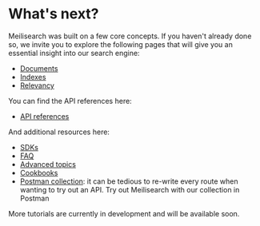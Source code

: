 # What's next?

Meilisearch was built on a few core concepts. If you haven't already done so, we invite you to explore the following pages that will give you an essential insight into our search engine:

- [Documents](/learn/core_concepts/documents.md)
- [Indexes](/learn/core_concepts/indexes.md)
- [Relevancy](/learn/core_concepts/relevancy.md)

You can find the API references here:

- [API references](/reference/api/README.md)

And additional resources here:

- [SDKs](/learn/what_is_meilisearch/sdks.md)
- [FAQ](/resources/faq.md)
- [Advanced topics](/learn/advanced)
- [Cookbooks](/learn/cookbooks)
- [Postman collection](/learn/cookbooks/postman_collection.md): it can be tedious to re-write every route when wanting to try out an API. Try out Meilisearch with our collection in Postman

More tutorials are currently in development and will be available soon.
